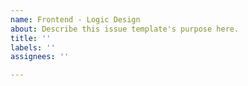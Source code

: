 ```yaml
---
name: Frontend - Logic Design
about: Describe this issue template's purpose here.
title: ''
labels: ''
assignees: ''

---
```



